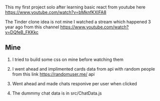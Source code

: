 <!-- @format -->

This my first project solo after learning basic react from youtube here
https://www.youtube.com/watch?v=bMknfKXIFA8

The Tinder clone idea is not mine I watched a stream which happened 3 year ago from this channel
https://www.youtube.com/watch?v=DQfeB_FKKkc

## Mine

1. I tried to build some css on mine before watching them
2. I went ahead and implimented cards data from api with random people
   from this link https://randomuser.me/ api
3. Went ahead and made chats responive per user when clicked

4. The dummmy chat data is in src/ChatData.js
